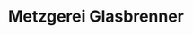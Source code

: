 ---
title: "Metzgerei Glasbrenner"
url: /waldenbuch/metzgerei-glasbrenner-liebenaustrasse/
shop: Metzgerei
---